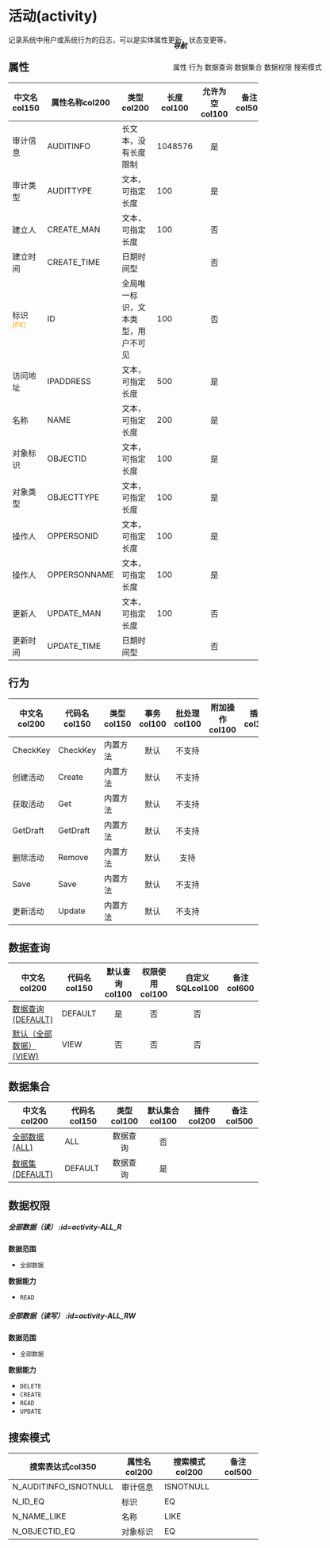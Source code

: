 # 活动(activity)  <!-- {docsify-ignore-all} -->


记录系统中用户或系统行为的日志，可以是实体属性更新、状态变更等。


## 属性
|    中文名col150 | 属性名称col200           | 类型col200     | 长度col100    |允许为空col100    |  备注col500  |
| --------   |------------| -----  | -----  | :----: | -------- |
|审计信息|AUDITINFO|长文本，没有长度限制|1048576|是||
|审计类型|AUDITTYPE|文本，可指定长度|100|是||
|建立人|CREATE_MAN|文本，可指定长度|100|否||
|建立时间|CREATE_TIME|日期时间型||否||
|标识<sup class="footnote-symbol"><font color=orange>[PK]</font></sup>|ID|全局唯一标识，文本类型，用户不可见|100|否||
|访问地址|IPADDRESS|文本，可指定长度|500|是||
|名称|NAME|文本，可指定长度|200|是||
|对象标识|OBJECTID|文本，可指定长度|100|是||
|对象类型|OBJECTTYPE|文本，可指定长度|100|是||
|操作人|OPPERSONID|文本，可指定长度|100|是||
|操作人|OPPERSONNAME|文本，可指定长度|100|是||
|更新人|UPDATE_MAN|文本，可指定长度|100|否||
|更新时间|UPDATE_TIME|日期时间型||否||


## 行为
| 中文名col200    | 代码名col150    | 类型col150    | 事务col100   | 批处理col100   | 附加操作col100  | 插件col150    |  备注col300  |
| -------- |---------- |----------- |:----:|:----:|---------| ----- | ----- |
|CheckKey|CheckKey|内置方法|默认|不支持||||
|创建活动|Create|内置方法|默认|不支持||||
|获取活动|Get|内置方法|默认|不支持||||
|GetDraft|GetDraft|内置方法|默认|不支持||||
|删除活动|Remove|内置方法|默认|支持||||
|Save|Save|内置方法|默认|不支持||||
|更新活动|Update|内置方法|默认|不支持||||

## 数据查询
| 中文名col200    | 代码名col150    | 默认查询col100 | 权限使用col100 | 自定义SQLcol100 |  备注col600|
| --------  | --------   | :----:  |:----:  | :----:  |----- |
|[数据查询(DEFAULT)](module/Base/activity/query/Default)|DEFAULT|是|否 |否 ||
|[默认（全部数据）(VIEW)](module/Base/activity/query/View)|VIEW|否|否 |否 ||

## 数据集合
| 中文名col200  | 代码名col150  | 类型col100 | 默认集合col100 |   插件col200|   备注col500|
| --------  | --------   | :----:   | :----:   | ----- |----- |
|[全部数据(ALL)](module/Base/activity/dataset/ALL)|ALL|数据查询|否|||
|[数据集(DEFAULT)](module/Base/activity/dataset/Default)|DEFAULT|数据查询|是|||

## 数据权限

##### 全部数据（读） :id=activity-ALL_R

<p class="panel-title"><b>数据范围</b></p>

* `全部数据`

<p class="panel-title"><b>数据能力</b></p>

* `READ`



##### 全部数据（读写） :id=activity-ALL_RW

<p class="panel-title"><b>数据范围</b></p>

* `全部数据`

<p class="panel-title"><b>数据能力</b></p>

* `DELETE`
* `CREATE`
* `READ`
* `UPDATE`




## 搜索模式
|   搜索表达式col350   |    属性名col200    |    搜索模式col200        |备注col500  |
| -------- |------------|------------|------|
|N_AUDITINFO_ISNOTNULL|审计信息|ISNOTNULL||
|N_ID_EQ|标识|EQ||
|N_NAME_LIKE|名称|LIKE||
|N_OBJECTID_EQ|对象标识|EQ||

<div style="display: block; overflow: hidden; position: fixed; top: 140px; right: 100px;">

##### 导航
<el-anchor >
<el-anchor-link :href="`#/module/Base/activity?id=属性`">
  属性
</el-anchor-link>
<el-anchor-link :href="`#/module/Base/activity?id=行为`">
  行为
</el-anchor-link>
<el-anchor-link :href="`#/module/Base/activity?id=数据查询`">
  数据查询
</el-anchor-link>
<el-anchor-link :href="`#/module/Base/activity?id=数据集合`">
  数据集合
</el-anchor-link>
<el-anchor-link :href="`#/module/Base/activity?id=数据权限`">
  数据权限
</el-anchor-link>
<el-anchor-link :href="`#/module/Base/activity?id=搜索模式`">
  搜索模式
</el-anchor-link>
</el-anchor>
</div>

<script>
 const { createApp } = Vue
  createApp({
    data() {
      return {



      }
    },
    methods: {
    }
  }).use(ElementPlus).mount('#app')
</script>